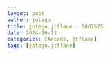 ```yaml
---
layout: post
author: jotego
title: jotego.jtflane - 5807525
date: 2024-10-11
categories: [Arcade, jtflane]
tags: [jotego.jtflane]
---
```


